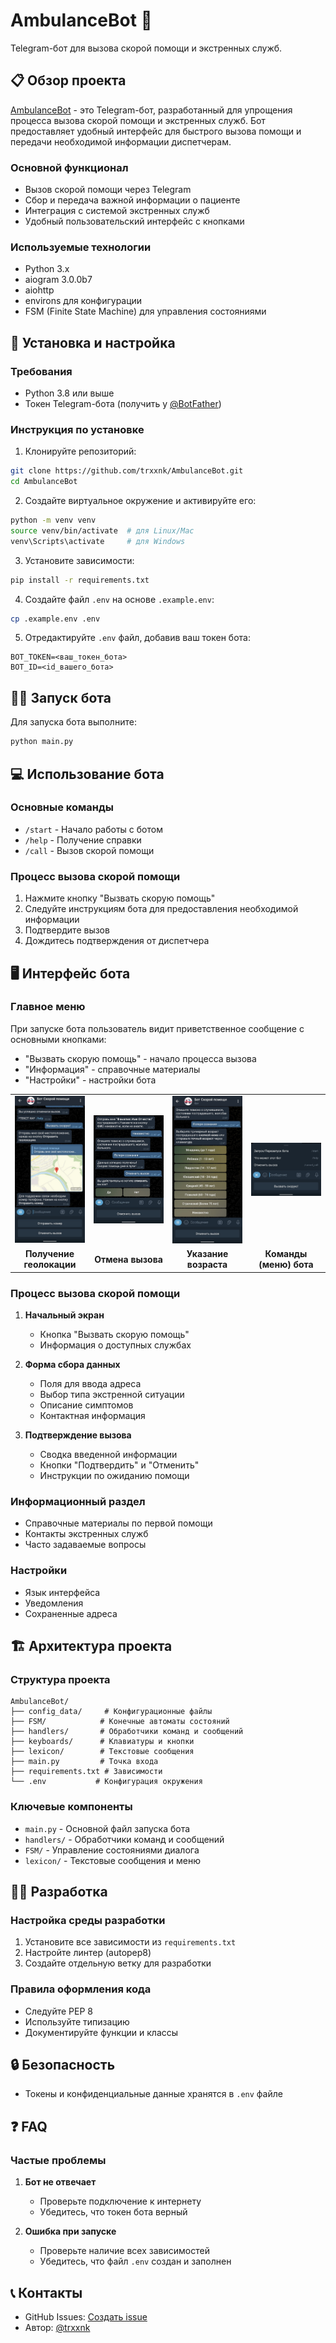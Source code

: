 # AmbulanceBot 🤖

Telegram-бот для вызова скорой помощи и экстренных служб.

## 📋 Обзор проекта

[AmbulanceBot](https://t.me/dev_ambulance_bot) - это Telegram-бот, разработанный для упрощения процесса вызова скорой помощи и экстренных служб. Бот предоставляет удобный интерфейс для быстрого вызова помощи и передачи необходимой информации диспетчерам.

### Основной функционал
- Вызов скорой помощи через Telegram
- Сбор и передача важной информации о пациенте
- Интеграция с системой экстренных служб
- Удобный пользовательский интерфейс с кнопками

### Используемые технологии
- Python 3.x
- aiogram 3.0.0b7
- aiohttp
- environs для конфигурации
- FSM (Finite State Machine) для управления состояниями

## 🚀 Установка и настройка

### Требования
- Python 3.8 или выше
- Токен Telegram-бота (получить у [@BotFather](https://t.me/BotFather))

### Инструкция по установке

1. Клонируйте репозиторий:
```bash
git clone https://github.com/trxxnk/AmbulanceBot.git
cd AmbulanceBot
```

2. Создайте виртуальное окружение и активируйте его:
```bash
python -m venv venv
source venv/bin/activate  # для Linux/Mac
venv\Scripts\activate     # для Windows
```

3. Установите зависимости:
```bash
pip install -r requirements.txt
```

4. Создайте файл `.env` на основе `.example.env`:
```bash
cp .example.env .env
```

5. Отредактируйте `.env` файл, добавив ваш токен бота:
```
BOT_TOKEN=<ваш_токен_бота>
BOT_ID=<id_вашего_бота>
```

## 🏃‍♂️ Запуск бота

Для запуска бота выполните:
```bash
python main.py
```

## 💻 Использование бота

### Основные команды
- `/start` - Начало работы с ботом
- `/help` - Получение справки
- `/call` - Вызов скорой помощи

### Процесс вызова скорой помощи
1. Нажмите кнопку "Вызвать скорую помощь"
2. Следуйте инструкциям бота для предоставления необходимой информации
3. Подтвердите вызов
4. Дождитесь подтверждения от диспетчера

## 🖥 Интерфейс бота

### Главное меню
При запуске бота пользователь видит приветственное сообщение с основными кнопками:
- "Вызвать скорую помощь" - начало процесса вызова
- "Информация" - справочные материалы
- "Настройки" - настройки бота

<table>
<tr>
<td width="25%"><img src="docs/images/image01.jpg" alt="Отправка геолокации" width="100%" style="max-width: 300px;"></td>
<td width="25%"><img src="docs/images/image02.jpg" alt="Пример процессса сбора данных" width="100%" style="max-width: 300px;"></td>
<td width="25%"><img src="docs/images/image03.jpg" alt="Отпрвка возраста" width="100%" style="max-width: 300px;"></td>
<td width="25%"><img src="docs/images/image04.jpg" alt="Меню бота" width="100%" style="max-width: 300px;"></td>
</tr>
<tr>
<td align="center"><b>Получение геолокации</b></td>
<td align="center"><b>Отмена вызова</b></td>
<td align="center"><b>Указание возраста</b></td>
<td align="center"><b>Команды (меню) бота</b></td>
</tr>
</table>

### Процесс вызова скорой помощи
1. **Начальный экран**
   - Кнопка "Вызвать скорую помощь"
   - Информация о доступных службах

2. **Форма сбора данных**
   - Поля для ввода адреса
   - Выбор типа экстренной ситуации
   - Описание симптомов
   - Контактная информация

3. **Подтверждение вызова**
   - Сводка введенной информации
   - Кнопки "Подтвердить" и "Отменить"
   - Инструкции по ожиданию помощи

### Информационный раздел
- Справочные материалы по первой помощи
- Контакты экстренных служб
- Часто задаваемые вопросы

### Настройки
- Язык интерфейса
- Уведомления
- Сохраненные адреса

## 🏗 Архитектура проекта

### Структура проекта
```
AmbulanceBot/
├── config_data/     # Конфигурационные файлы
├── FSM/            # Конечные автоматы состояний
├── handlers/       # Обработчики команд и сообщений
├── keyboards/      # Клавиатуры и кнопки
├── lexicon/        # Текстовые сообщения
├── main.py         # Точка входа
├── requirements.txt # Зависимости
└── .env           # Конфигурация окружения
```

### Ключевые компоненты
- `main.py` - Основной файл запуска бота
- `handlers/` - Обработчики команд и сообщений
- `FSM/` - Управление состояниями диалога
- `lexicon/` - Текстовые сообщения и меню

## 👨‍💻 Разработка

### Настройка среды разработки
1. Установите все зависимости из `requirements.txt`
2. Настройте линтер (autopep8)
3. Создайте отдельную ветку для разработки

### Правила оформления кода
- Следуйте PEP 8
- Используйте типизацию
- Документируйте функции и классы

## 🔒 Безопасность

- Токены и конфиденциальные данные хранятся в `.env` файле

## ❓ FAQ

### Частые проблемы
1. **Бот не отвечает**
   - Проверьте подключение к интернету
   - Убедитесь, что токен бота верный

2. **Ошибка при запуске**
   - Проверьте наличие всех зависимостей
   - Убедитесь, что файл `.env` создан и заполнен

## 📞 Контакты

- GitHub Issues: [Создать issue](https://github.com/trxxnk/AmbulanceBot/issues)
- Автор: [@trxxnk](https://github.com/trxxnk)
